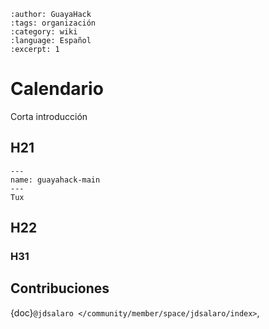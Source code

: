 ```{post} 2023-06-30
:author: GuayaHack
:tags: organización
:category: wiki
:language: Español
:excerpt: 1
```

# Calendario

Corta introducción

## H21


```{figure} template.md-data/tux.png
---
name: guayahack-main
---
Tux
```



## H22

### H31

## Contribuciones 

{doc}`@jdsalaro </community/member/space/jdsalaro/index>`,

